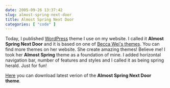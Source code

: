```yaml
---
date: 2005-09-26 13:37:42
slug: almost-spring-next-door
title: Almost Spring Next Door
categories: [ "code" ]
---
```


Today, I published [WordPress](http://wordpress.org) theme I use on my website. I called it **Almost Spring Next Door** and it is based on one of [Becca Wei's themes](http://beccary.com/goodies/wordpress-themes/). You can find more themes on her website. She create amazing themes! Believe me! I took her **Almost Spring** theme as a foundation of mine. I added horizontal navigation bar, number of features and styles and I called it as being spring herald. Just for fun!

[Here](/download/projects/wordpress/almost-spring-next-door.tar.gz) you can download latest verion of the **Almost Spring Next Door theme**.
